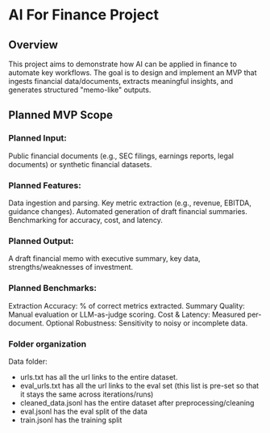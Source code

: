 # AI For Finance Project
## Overview
This project aims to demonstrate how AI can be applied in finance to automate key workflows. The goal is to design and implement an MVP that ingests financial data/documents, extracts meaningful insights, and generates structured "memo-like" outputs.

## Planned MVP Scope
### Planned Input:
Public financial documents (e.g., SEC filings, earnings reports, legal documents) or synthetic financial datasets.

### Planned Features:
Data ingestion and parsing.
Key metric extraction (e.g., revenue, EBITDA, guidance changes).
Automated generation of draft financial summaries.
Benchmarking for accuracy, cost, and latency.

### Planned Output: 
A draft financial memo with executive summary, key data, strengths/weaknesses of investment.

### Planned Benchmarks:
Extraction Accuracy: % of correct metrics extracted.
Summary Quality: Manual evaluation or LLM-as-judge scoring.
Cost & Latency: Measured per-document.
Optional Robustness: Sensitivity to noisy or incomplete data.

### Folder organization
Data folder: 
- urls.txt has all the url links to the entire dataset.
- eval_urls.txt has all the url links to the eval set (this list is pre-set so that it stays the same across iterations/runs)
- cleaned_data.jsonl has the entire dataset after preprocessing/cleaning
- eval.jsonl has the eval split of the data
- train.jsonl has the training split